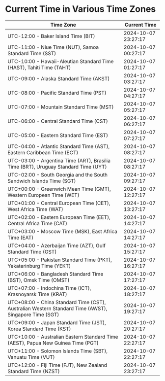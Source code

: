 # Current Time in Various Time Zones

| Time Zone | Current Time |
|-----------|--------------|
| UTC-12:00 - Baker Island Time (BIT) | 2024-10-07 23:27:17 |
| UTC-11:00 - Niue Time (NUT), Samoa Standard Time (SST) | 2024-10-07 00:27:17 |
| UTC-10:00 - Hawaii-Aleutian Standard Time (HAST), Tahiti Time (TAHT) | 2024-10-07 01:27:17 |
| UTC-09:00 - Alaska Standard Time (AKST) | 2024-10-07 03:27:17 |
| UTC-08:00 - Pacific Standard Time (PST) | 2024-10-07 04:27:17 |
| UTC-07:00 - Mountain Standard Time (MST) | 2024-10-07 05:27:17 |
| UTC-06:00 - Central Standard Time (CST) | 2024-10-07 06:27:17 |
| UTC-05:00 - Eastern Standard Time (EST) | 2024-10-07 07:27:17 |
| UTC-04:00 - Atlantic Standard Time (AST), Eastern Caribbean Time (ECT) | 2024-10-07 08:27:17 |
| UTC-03:00 - Argentina Time (ART), Brasília Time (BRT), Uruguay Standard Time (UYT) | 2024-10-07 08:27:17 |
| UTC-02:00 - South Georgia and the South Sandwich Islands Time (SGT) | 2024-10-07 09:27:17 |
| UTC±00:00 - Greenwich Mean Time (GMT), Western European Time (WET) | 2024-10-07 12:27:17 |
| UTC+01:00 - Central European Time (CET), West Africa Time (WAT) | 2024-10-07 13:27:17 |
| UTC+02:00 - Eastern European Time (EET), Central Africa Time (CAT) | 2024-10-07 14:27:17 |
| UTC+03:00 - Moscow Time (MSK), East Africa Time (EAT) | 2024-10-07 14:27:17 |
| UTC+04:00 - Azerbaijan Time (AZT), Gulf Standard Time (GST) | 2024-10-07 15:27:17 |
| UTC+05:00 - Pakistan Standard Time (PKT), Yekaterinburg Time (YEKT) | 2024-10-07 16:27:17 |
| UTC+06:00 - Bangladesh Standard Time (BST), Omsk Time (OMST) | 2024-10-07 17:27:17 |
| UTC+07:00 - Indochina Time (ICT), Krasnoyarsk Time (KRAT) | 2024-10-07 18:27:17 |
| UTC+08:00 - China Standard Time (CST), Australian Western Standard Time (AWST), Singapore Time (SGT) | 2024-10-07 19:27:17 |
| UTC+09:00 - Japan Standard Time (JST), Korea Standard Time (KST) | 2024-10-07 20:27:17 |
| UTC+10:00 - Australian Eastern Standard Time (AEST), Papua New Guinea Time (PGT) | 2024-10-07 22:27:17 |
| UTC+11:00 - Solomon Islands Time (SBT), Vanuatu Time (VUT) | 2024-10-07 22:27:17 |
| UTC+12:00 - Fiji Time (FJT), New Zealand Standard Time (NZST) | 2024-10-07 23:27:17 |

